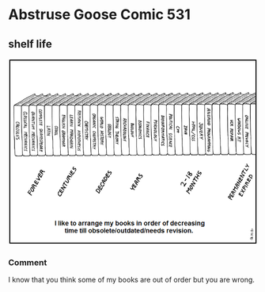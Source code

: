 # Abstruse Goose Comic 531
## shelf life

![image](of_course_all_of_my_comic_books_are_in_the_forever_section.png)
### Comment
I know that you think some of my books are out of order but you are wrong.

